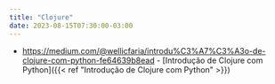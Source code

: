 ```yaml
---
title: "Clojure"
date: 2023-08-15T07:30:00-03:00
---
```

- https://medium.com/@wellicfaria/introdu%C3%A7%C3%A3o-de-clojure-com-python-fe64639b8ead - [Introdução de Clojure com Python]({{< ref "Introdução de Clojure com Python" >}})